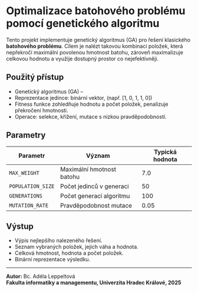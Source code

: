 # Optimalizace batohového problému pomocí genetického algoritmu

Tento projekt implementuje genetický algoritmus (GA) pro řešení klasického **batohového problému**.
Cílem je nalézt takovou kombinaci položek, která nepřekročí maximální povolenou hmotnost batohu, zároveň maximalizuje celkovou hodnotu a využije dostupný prostor co nejefektivněji.

## Použitý přístup

- Genetický algoritmus (GA) –
- Reprezentace jedince: binární vektor, (např. [1, 0, 1, 1, 0])
- Fitness funkce zohledňuje hodnotu a počet položek, penalizuje překročení hmotnosti.
- Operace: selekce, křížení, mutace s nízkou pravděpodobností.

## Parametry

| Parametr          | Význam                    | Typická hodnota |
| ----------------- | ------------------------- | --------------- |
| `MAX_WEIGHT`      | Maximální hmotnost batohu | 7.0             |
| `POPULATION_SIZE` | Počet jedinců v generaci  | 50              |
| `GENERATIONS`     | Počet generací algoritmu  | 100             |
| `MUTATION_RATE`   | Pravděpodobnost mutace    | 0.05            |

## Výstup

- Výpis nejlepšího nalezeného řešení.
- Seznam vybraných položek, jejich váha a hodnota.
- Celková hmotnost, hodnota a počet položek.
- Binární reprezentace výsledku.

---

**Autor:** Bc. Adéla Leppeltová  
**Fakulta informatiky a managementu, Univerzita Hradec Králové, 2025**
